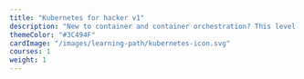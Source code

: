 ```yaml
---
title: "Kubernetes for hacker v1"
description: "New to container and container orchestration? This level 100 INTRO Kubernetes - Course covers the foundational topics for a non-technical audience and conveys the benefits of containers and container orchestration for modern IT scenarios. It will help you learn the basics of terminology associated, understand the essential components' functions, and understand why these new technologies are so important."
themeColor: "#3C494F"
cardImage: "/images/learning-path/kubernetes-icon.svg"
courses: 1
weight: 1
---
```

